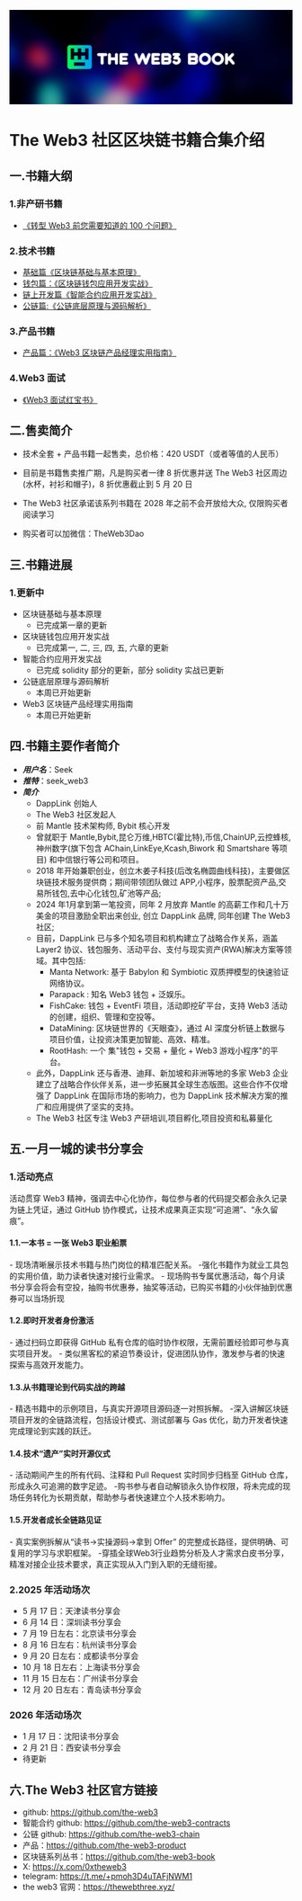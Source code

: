 [![Dapplink](https://github.com/the-web3-book/the-web3-book/blob/main/banner.png)](https://github.com/the-web3)


# The Web3 社区区块链书籍合集介绍

## 一.书籍大纲

### 1.非产研书籍
- [《转型 Web3 前您需要知道的 100 个问题》](https://github.com/the-web3-book/to-web3-100-questions)

### 2.技术书籍
- [基础篇《区块链基础与基本原理》](https://github.com/the-web3-book/the-web3-book/blob/main/outline/blockchainbasic.md)
- [钱包篇：《区块链钱包应用开发实战》](https://github.com/the-web3-book/the-web3-book/blob/main/outline/wallet.md)
- [链上开发篇《智能合约应用开发实战》](https://github.com/the-web3-book/the-web3-book/blob/main/outline/dapp.md)
- [公链篇:《公链底层原理与源码解析》](https://github.com/the-web3-book/the-web3-book/blob/main/outline/chain.md)

### 3.产品书籍
- [产品篇：《Web3 区块链产品经理实用指南》](https://github.com/the-web3-book/the-web3-book/blob/main/outline/product.md)

### 4.Web3 面试
- [《Web3 面试红宝书》](https://github.com/the-web3-book/web3-interview-handbook)


## 二.售卖简介

- 技术全套 + 产品书籍一起售卖，总价格：420 USDT（或者等值的人民币）

- 目前是书籍售卖推广期，凡是购买者一律 8 折优惠并送 The Web3 社区周边(水杯，衬衫和帽子)，8 折优惠截止到 5 月 20 日

- The Web3 社区承诺该系列书籍在 2028 年之前不会开放给大众, 仅限购买者阅读学习

- 购买者可以加微信：TheWeb3Dao


## 三.书籍进展

### 1.更新中

- 区块链基础与基本原理
  - 已完成第一章的更新
- 区块链钱包应用开发实战
  - 已完成第一, 二, 三, 四, 五, 六章的更新
- 智能合约应用开发实战
  - 已完成 solidity 部分的更新，部分 solidity 实战已更新
- 公链底层原理与源码解析
  - 本周已开始更新
- Web3 区块链产品经理实用指南
  - 本周已开始更新


## 四.书籍主要作者简介

- ***用户名***：Seek
- ***推特***：seek_web3
- ***简介***
  - DappLink 创始人
  - The Web3 社区发起人
  - 前 Mantle 技术架构师, Bybit 核心开发
  - 曾就职于 Mantle,Bybit,昆仑万维,HBTC(霍比特),币信,ChainUP,云控蜂核,神州数字(旗下包含 AChain,LinkEye,Kcash,Biwork 和 Smartshare 等项目)
和中信银行等公司和项目。
  - 2018 年开始兼职创业，创立木姜子科技(后改名椭圆曲线科技)，主要做区块链技术服务提供商；期间带领团队做过 APP,小程序，股票配资产品,交易所钱包,去中心化钱包,矿池等产品;
  - 2024 年1月拿到第一笔投资，同年 2 月放弃 Mantle 的高薪工作和几十万美金的项目激励全职出来创业, 创立 DappLink 品牌, 同年创建 The Web3 社区;
  - 目前，DappLink 已与多个知名项目和机构建立了战略合作关系，涵盖Layer2 协议、钱包服务、活动平台、支付与现实资产(RWA)解决方案等领域。其中包括:
    - Manta Network: 基于 Babylon 和 Symbiotic 双质押模型的快速验证网络协议。
    - Parapack : 知名 Web3 钱包 + 泛娱乐。
    - FishCake: 钱包 + EventFi 项目，活动即挖矿平台，支持 Web3 活动的创建，组织、管理和空投等。
    - DataMining: 区块链世界的《天眼查》，通过 AI 深度分析链上数据与项目价值，让投资决策更加智能、高效、精准。
    - RootHash: 一个 集"钱包 + 交易 + 量化 +  Web3 游戏小程序"的平台。
  - 此外，DappLink 还与香港、迪拜、新加坡和非洲等地的多家 Web3 企业建立了战略合作伙伴关系，进一步拓展其全球生态版图。这些合作不仅增强了 DappLink 在国际市场的影响力，也为 DappLink 技术解决方案的推广和应用提供了坚实的支持。
  - The Web3 社区专注 Web3 产研培训,项目孵化,项目投资和私募量化

## 五.一月一城的读书分享会

### 1.活动亮点

活动贯穿 Web3 精神，强调去中心化协作，每位参与者的代码提交都会永久记录为链上凭证，通过 GitHub 协作模式，让技术成果真正实现“可追溯”、“永久留痕”。

#### 1.​1.一本书 = 一张 Web3 职业船票
​- ​现场清晰展示技术书籍与热门岗位的精准匹配关系。
​- ​强化书籍作为就业工具包的实用价值，助力读者快速对接行业需求。
​- 现场购书专属优惠活动，每个月读书分享会将会有空投，抽购书优惠券，抽奖等活动，已购买书籍的小伙伴抽到优惠券可以当场折现


#### 1.​2.即时开发者身份激活
​​- 通过扫码立即获得 GitHub 私有仓库的临时协作权限，无需前置经验即可参与真实项目开发。
​- 类似黑客松的紧迫节奏设计，促进团队协作，激发参与者的快速探索与高效开发能力。

#### 1.​3.从书籍理论到代码实战的跨越
​- ​精选书籍中的示例项目，与真实开源项目源码逐一对照拆解。
​- ​深入讲解区块链项目开发的全链路流程，包括设计模式、测试部署与 Gas 优化，助力开发者快速完成理论到实践的跃迁。

#### 1.​4.技术“遗产”实时开源仪式
​​- 活动期间产生的所有代码、注释和 Pull Request 实时同步归档至 GitHub 仓库，形成永久可追溯的数字足迹。
​- ​购书参与者自动解锁永久协作权限，将未完成的现场任务转化为长期贡献，帮助参与者快速建立个人技术影响力。

#### 1.​5.开发者成长全链路见证
​- 真实案例拆解从“读书→实操源码→拿到 Offer” 的完整成长路径，提供明确、可复用的学习与求职框架。
​- ​穿插全球Web3行业趋势分析及人才需求白皮书分享，精准对接企业技术要求，真正实现从入门到入职的无缝衔接。

### 2.2025 年活动场次

- 5 月 17 日：天津读书分享会
- 6 月 14 日：深圳读书分享会
- 7 月 19 日左右：北京读书分享会 
- 8 月 16 日左右：杭州读书分享会
- 9 月 20 日左右：成都读书分享会
- 10 月 18 日左右：上海读书分享会
- 11 月 15 日左右：广州读书分享会
- 12 月 20 日左右：青岛读书分享会

### 2026 年活动场次

- 1 月 17 日：沈阳读书分享会
- 2 月 21 日：西安读书分享会
- 待更新


## 六.The Web3 社区官方链接
- github: https://github.com/the-web3
- 智能合约 github: https://github.com/the-web3-contracts
- 公链 github: https://github.com/the-web3-chain
- 产品：https://github.com/the-web3-product
- 区块链系列丛书：https://github.com/the-web3-book
- X: https://x.com/0xtheweb3
- telegram: https://t.me/+pmoh3D4uTAFjNWM1
- the web3 官网：https://thewebthree.xyz/

